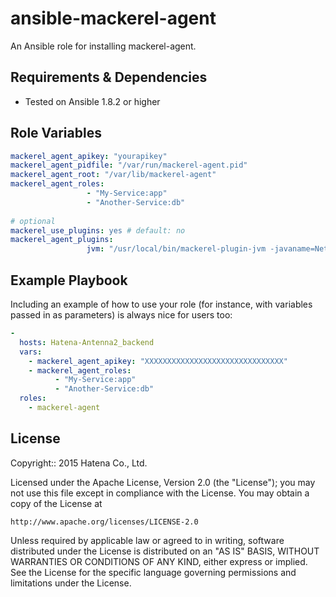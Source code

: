 ansible-mackerel-agent
======================

An Ansible role for installing mackerel-agent.

Requirements & Dependencies
---------------------------

- Tested on Ansible 1.8.2 or higher

Role Variables
--------------

```yml
mackerel_agent_apikey: "yourapikey"
mackerel_agent_pidfile: "/var/run/mackerel-agent.pid"
mackerel_agent_root: "/var/lib/mackerel-agent"
mackerel_agent_roles:
                 - "My-Service:app"
                 - "Another-Service:db"
                 
# optional 
mackerel_use_plugins: yes # default: no
mackerel_agent_plugins:
                 jvm: "/usr/local/bin/mackerel-plugin-jvm -javaname=NettyServer"
```

Example Playbook
----------------

Including an example of how to use your role (for instance, with variables passed in as parameters) is always nice for users too:

```yml 
- 
  hosts: Hatena-Antenna2_backend
  vars:
    - mackerel_agent_apikey: "XXXXXXXXXXXXXXXXXXXXXXXXXXXXXXX"
    - mackerel_agent_roles:
          - "My-Service:app"
          - "Another-Service:db"
  roles:
    - mackerel-agent
```

License
-------

Copyright:: 2015 Hatena Co., Ltd.

Licensed under the Apache License, Version 2.0 (the "License");
you may not use this file except in compliance with the License.
You may obtain a copy of the License at

    http://www.apache.org/licenses/LICENSE-2.0

Unless required by applicable law or agreed to in writing, software
distributed under the License is distributed on an "AS IS" BASIS,
WITHOUT WARRANTIES OR CONDITIONS OF ANY KIND, either express or implied.
See the License for the specific language governing permissions and
limitations under the License.

